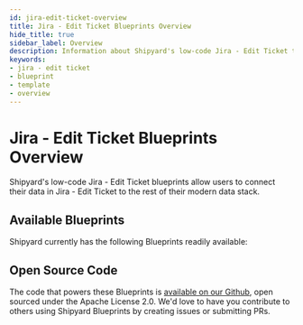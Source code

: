 ```yaml
---
id: jira-edit-ticket-overview
title: Jira - Edit Ticket Blueprints Overview
hide_title: true
sidebar_label: Overview
description: Information about Shipyard's low-code Jira - Edit Ticket templates.
keywords:
- jira - edit ticket
- blueprint
- template
- overview
---
```


# Jira - Edit Ticket Blueprints Overview

Shipyard's low-code Jira - Edit Ticket blueprints allow users to connect their data in Jira - Edit Ticket to the rest of their modern data stack.

## Available Blueprints
Shipyard currently has the following Blueprints readily available: 

## Open Source Code
The code that powers these Blueprints is [available on our Github](None), open sourced under the Apache License 2.0. We'd love to have you contribute to others using Shipyard Blueprints by creating issues or submitting PRs.
